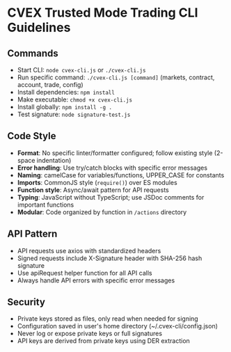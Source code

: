 # CVEX Trusted Mode Trading CLI Guidelines

## Commands
- Start CLI: `node cvex-cli.js` or `./cvex-cli.js`
- Run specific command: `./cvex-cli.js [command]` (markets, contract, account, trade, config)
- Install dependencies: `npm install`
- Make executable: `chmod +x cvex-cli.js`
- Install globally: `npm install -g .`
- Test signature: `node signature-test.js`

## Code Style
- **Format**: No specific linter/formatter configured; follow existing style (2-space indentation)
- **Error handling**: Use try/catch blocks with specific error messages
- **Naming**: camelCase for variables/functions, UPPER_CASE for constants
- **Imports**: CommonJS style (`require()`) over ES modules
- **Function style**: Async/await pattern for API requests
- **Typing**: JavaScript without TypeScript; use JSDoc comments for important functions
- **Modular**: Code organized by function in `/actions` directory

## API Pattern
- API requests use axios with standardized headers
- Signed requests include X-Signature header with SHA-256 hash signature
- Use apiRequest helper function for all API calls
- Always handle API errors with specific error messages

## Security
- Private keys stored as files, only read when needed for signing
- Configuration saved in user's home directory (~/.cvex-cli/config.json)
- Never log or expose private keys or full signatures
- API keys are derived from private keys using DER extraction